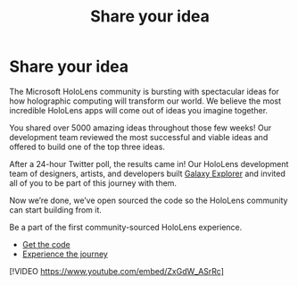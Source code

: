 ﻿---
title: Share your idea
description: 
author: 
ms.author: mazeller
ms.date: 2/28/2018
ms.topic: article
keywords: 
---



# Share your idea

The Microsoft HoloLens community is bursting with spectacular ideas for how holographic computing will transform our world. We believe the most incredible HoloLens apps will come out of ideas you imagine together.

You shared over 5000 amazing ideas throughout those few weeks! Our development team reviewed the most successful and viable ideas and offered to build one of the top three ideas.

After a 24-hour Twitter poll, the results came in! Our HoloLens development team of designers, artists, and developers built [Galaxy Explorer](galaxy-explorer.md) and invited all of you to be part of this journey with them.

Now we’re done, we’ve open sourced the code so the HoloLens community can start building from it.

Be a part of the first community-sourced HoloLens experience.
* [Get the code](https://github.com/Microsoft/GalaxyExplorer)
* [Experience the journey](galaxy-explorer.md)

[!VIDEO https://www.youtube.com/embed/ZxGdW_ASrRc]
